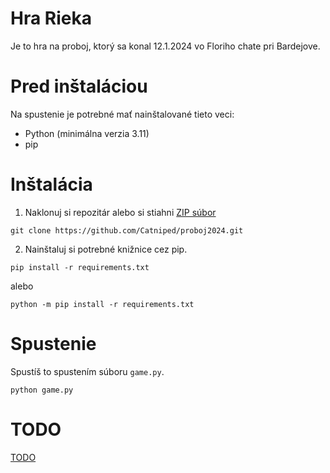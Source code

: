 # Hra Rieka
Je to hra na proboj, ktorý sa konal 12.1.2024 vo Floriho chate pri Bardejove.

# Pred inštaláciou
Na spustenie je potrebné mať nainštalované tieto veci:
- Python (minimálna verzia 3.11)
- pip

# Inštalácia
1. Naklonuj si repozitár alebo si stiahni [ZIP súbor](https://github.com/Catniped/proboj2024/zipball/main)
```
git clone https://github.com/Catniped/proboj2024.git
```
2. Nainštaluj si potrebné knižnice cez pip.
```
pip install -r requirements.txt
```
  alebo
```
python -m pip install -r requirements.txt
```

# Spustenie
Spustíš to spustením súboru `game.py`.
```
python game.py
```

# TODO
[TODO](TODO.md)
